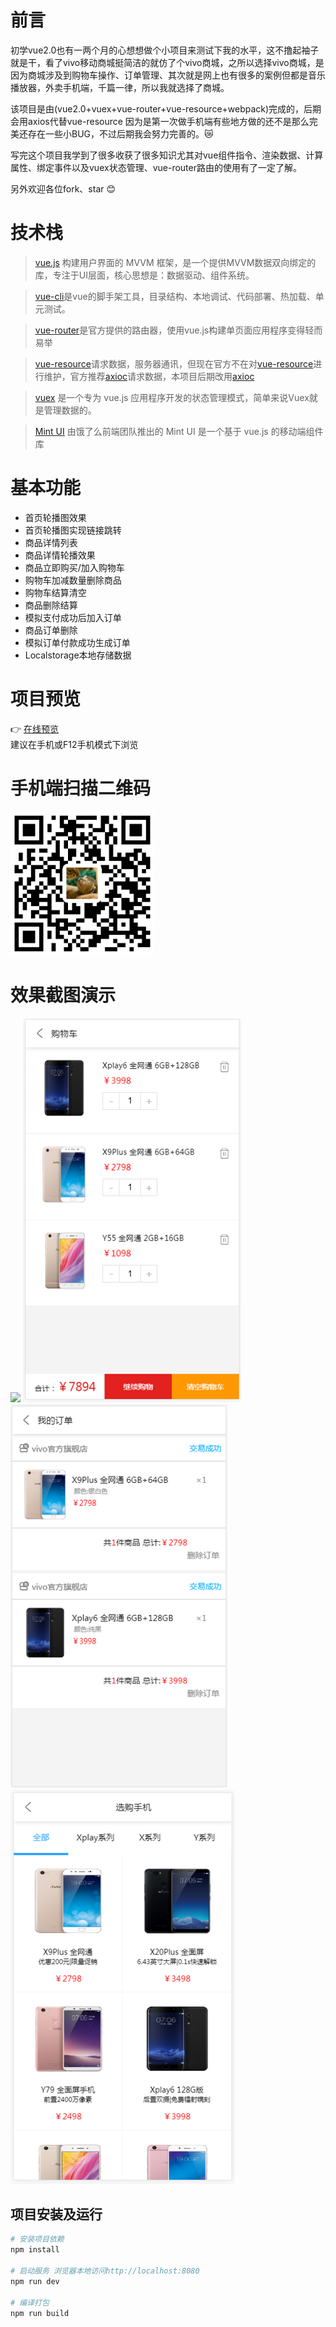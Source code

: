 

# 前言
初学vue2.0也有一两个月的心想想做个小项目来测试下我的水平，这不撸起袖子就是干，看了vivo移动商城挺简洁的就仿了个vivo商城，之所以选择vivo商城，是因为商城涉及到购物车操作、订单管理、其次就是网上也有很多的案例但都是音乐播放器，外卖手机端，千篇一律，所以我就选择了商城。

该项目是由(vue2.0+vuex+vue-router+vue-resource+webpack)完成的，后期会用axios代替vue-resource 因为是第一次做手机端有些地方做的还不是那么完美还存在一些小BUG，不过后期我会努力完善的。:crying_cat_face:

写完这个项目我学到了很多收获了很多知识尤其对vue组件指令、渲染数据、计算属性、绑定事件以及vuex状态管理、vue-router路由的使用有了一定了解。

另外欢迎各位fork、star :blush:

# 技术栈
> [vue.js](https://cn.vuejs.org/) 构建用户界面的 MVVM 框架，是一个提供MVVM数据双向绑定的库，专注于UI层面，核心思想是：数据驱动、组件系统。

> [vue-cli](https://www.npmjs.com/package/vue-cli)是vue的脚手架工具，目录结构、本地调试、代码部署、热加载、单元测试。

> [vue-router](https://router.vuejs.org/zh-cn/)是官方提供的路由器，使用vue.js构建单页面应用程序变得轻而易举

> [vue-resource](https://www.npmjs.com/package/vue-resource)请求数据，服务器通讯，但现在官方不在对[vue-resource](https://www.npmjs.com/package/vue-resource)进行维护，官方推荐[axioc](https://www.npmjs.com/package/axios)请求数据，本项目后期改用[axioc](https://www.npmjs.com/package/axios)

> [vuex](https://vuex.vuejs.org/zh-cn/) 是一个专为 vue.js 应用程序开发的状态管理模式，简单来说Vuex就是管理数据的。

> [Mint UI](http://mint-ui.github.io/#!/zh-cn) 由饿了么前端团队推出的 Mint UI 是一个基于 vue.js 的移动端组件库

# 基本功能
* 首页轮播图效果
* 首页轮播图实现链接跳转
* 商品详情列表
* 商品详情轮播效果
* 商品立即购买/加入购物车
* 购物车加减数量删除商品
* 购物车结算清空
* 商品删除结算
* 模拟支付成功后加入订单
* 商品订单删除
* 模拟订单付款成功生成订单
* Localstorage本地存储数据


# 项目预览
:point_right: [在线预览](http://www.fangwenkang.xyz/#/ "在线预览")<br>
建议在手机或F12手机模式下浏览

# 手机端扫描二维码

![](https://github.com/Mynameisfwk/vivo-shop/blob/master/static/lowSource/vue.png)


# 效果截图演示

![](https://github.com/Mynameisfwk/vivo-shop/blob/master/static/lowSource/1.0.gif)
![](https://github.com/Mynameisfwk/vivo-shop/blob/master/static/lowSource/2.0.png)
![](https://github.com/Mynameisfwk/vivo-shop/blob/master/static/lowSource/3.0.png)
![](https://github.com/Mynameisfwk/vivo-shop/blob/master/static/lowSource/4.0.png)

## 项目安装及运行

``` bash
# 安装项目依赖
npm install

# 启动服务 浏览器本地访问http://localhost:8080
npm run dev

# 编译打包
npm run build

```



